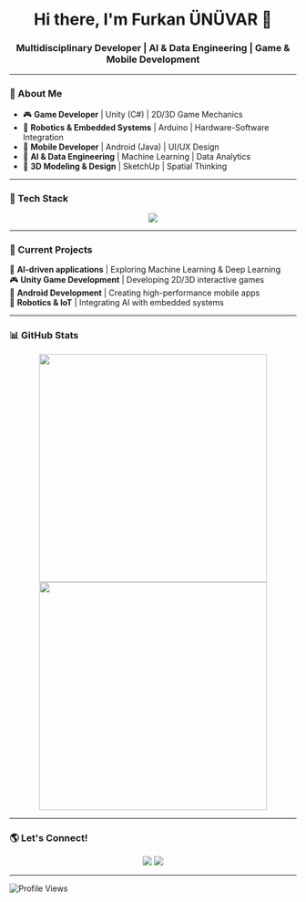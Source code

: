 <h1 align="center">Hi there, I'm Furkan ÜNÜVAR 👋</h1>
<h3 align="center">Multidisciplinary Developer | AI & Data Engineering | Game & Mobile Development</h3>

---

### 🚀 About Me
- 🎮 **Game Developer** | Unity (C#) | 2D/3D Game Mechanics  
- 🤖 **Robotics & Embedded Systems** | Arduino | Hardware-Software Integration  
- 📱 **Mobile Developer** | Android (Java) | UI/UX Design  
- 🔬 **AI & Data Engineering** | Machine Learning | Data Analytics  
- 🎨 **3D Modeling & Design** | SketchUp | Spatial Thinking  

---

### 🔧 Tech Stack
<p align="center">
  <img src="https://skillicons.dev/icons?i=python,java,cpp,cs,arduino,unity,androidstudio,tensorflow,pytorch" />
</p>

---

### 📌 Current Projects
🚀 **AI-driven applications** | Exploring Machine Learning & Deep Learning  
🎮 **Unity Game Development** | Developing 2D/3D interactive games  
📱 **Android Development** | Creating high-performance mobile apps  
🤖 **Robotics & IoT** | Integrating AI with embedded systems  

---

### 📊 GitHub Stats
<p align="center">
  <img src="https://github-readme-stats.vercel.app/api?username=Unuvar59&show_icons=true&theme=radical" width="400px"/>
  <img src="https://github-readme-streak-stats.herokuapp.com/?user=Unuvar59&theme=radical" width="400px"/>
</p>

---

### 🌎 Let's Connect!
<p align="center">
  <a href="https://www.linkedin.com/in/furkanunuvar/"><img src="https://img.shields.io/badge/-LinkedIn-%230077B5?style=for-the-badge&logo=linkedin&logoColor=white"/></a>
  <a href="mailto:funuvar25@gmail.com"><img src="https://img.shields.io/badge/-Email-%23D14836?style=for-the-badge&logo=gmail&logoColor=white"/></a>
</p>

---

![Profile Views](https://komarev.com/ghpvc/?username=Unuvar59&color=brightgreen)
